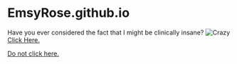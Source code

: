 # EmsyRose.github.io
Have you ever considered the fact that I might be clinically insane?
![Crazy](https://th.bing.com/th/id/R.83718a2c6a493a6d40649a1f3ed0830a?rik=DncxtnOFVqkcsg&riu=http%3a%2f%2fpm1.narvii.com%2f6966%2f613f53d52c330867fec78ba5687349dbf157505dr1-1920-1080v2_uhq.jpg&ehk=6ByMUZ%2b6N2kiUG2asvWc14POwlaVNEvtCEV%2fHd3Dskc%3d&risl=&pid=ImgRaw&r=0)  
[Click Here.](https://emsyrose.github.io/File.html)

[Do not click here.](https://static1.cbrimages.com/wordpress/wp-content/uploads/2020/04/shoto-battles-featured-image.jpg)

